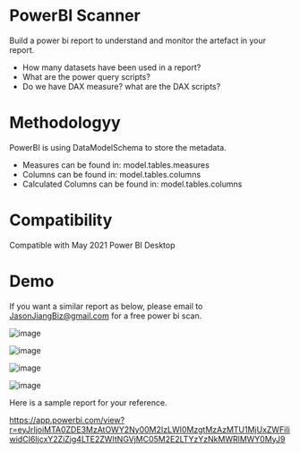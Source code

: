 # PowerBI Scanner
Build a power bi report to understand and monitor the artefact in your report.
- How many datasets have been used in a report?
- What are the power query scripts?
- Do we have DAX measure? what are the DAX scripts?



# Methodologyy 
PowerBI is using DataModelSchema to store the metadata.
- Measures can be found in: model.tables.measures
- Columns can be found in: model.tables.columns
- Calculated Columns can be found in: model.tables.columns 


# Compatibility
Compatible with May 2021 Power BI Desktop


# Demo 

If you want a similar report as below, please email to JasonJiangBiz@gmail.com for a free power bi scan.


![image](https://user-images.githubusercontent.com/52347372/123221078-a93ec680-d522-11eb-99c5-7bab4b2f4f0a.png)


![image](https://user-images.githubusercontent.com/52347372/123221034-9f1cc800-d522-11eb-807b-edf74d8f7c7a.png)


![image](https://user-images.githubusercontent.com/52347372/123221127-b78ce280-d522-11eb-9a91-41c7af9ea708.png)


![image](https://user-images.githubusercontent.com/52347372/123221145-c07db400-d522-11eb-9e3c-0e2ccd50178e.png)


Here is a sample report for your reference.

https://app.powerbi.com/view?r=eyJrIjoiMTA0ZDE3MzAtOWY2Ny00M2IzLWI0MzgtMzAzMTU1MjUxZWFiIiwidCI6IjcxY2ZiZjg4LTE2ZWItNGVjMC05M2E2LTYzYzNkMWRlMWY0MyJ9





